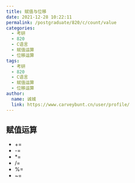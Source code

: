 ```yaml
---
title: 赋值与位移
date: 2021-12-28 10:22:11
permalink: /postgraduate/820/c/count/value
categories: 
  - 考研
  - 820
  - C语言
  - 赋值运算
  - 位移运算
tags: 
  - 考研
  - 820
  - C语言
  - 赋值运算
  - 位移运算
author: 
  name: 诚城
  link: https://www.carveybunt.cn/user/profile/
---
```

## 赋值运算
- +=
- -=
- *=
- /=
- %=
- ~=